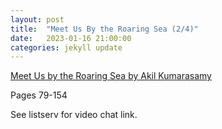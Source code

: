 ```yaml
---
layout: post
title:  "Meet Us By the Roaring Sea (2/4)"
date:   2023-01-16 21:00:00
categories: jekyll update
---
```


[Meet Us by the Roaring Sea by Akil Kumarasamy](https://bookshop.org/p/books/meet-us-by-the-roaring-sea-akil-kumarasamy/18222498?aid=13448&ean=9780374177706&listref=civic-tech-book-club-reading-list) 

Pages 79-154

See listserv for video chat link. 
